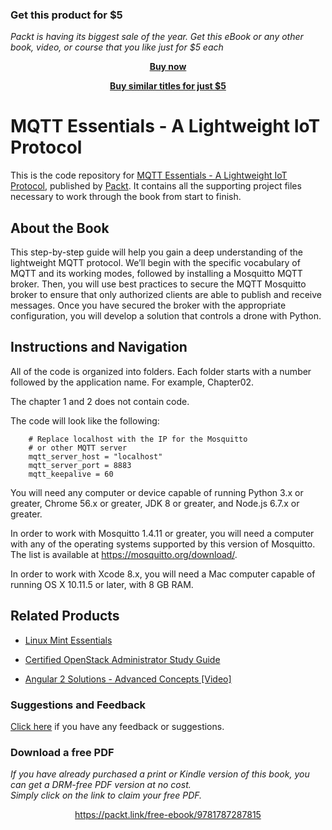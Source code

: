 
### Get this product for $5

<i>Packt is having its biggest sale of the year. Get this eBook or any other book, video, or course that you like just for $5 each</i>


<b><p align='center'>[Buy now](https://packt.link/9781787287815)</p></b>


<b><p align='center'>[Buy similar titles for just $5](https://subscription.packtpub.com/search)</p></b>


# MQTT Essentials - A Lightweight IoT Protocol
This is the code repository for [MQTT Essentials - A Lightweight IoT Protocol](https://www.packtpub.com/application-development/mqtt-essentials?utm_source=github&utm_medium=repository&utm_campaign=9781787287815), published by [Packt](https://www.packtpub.com/?utm_source=github). It contains all the supporting project files necessary to work through the book from start to finish.
## About the Book
This step-by-step guide will help you gain a deep understanding of the lightweight MQTT protocol. We’ll begin with the specific vocabulary of MQTT and its working modes, followed by installing a Mosquitto MQTT broker. Then, you will use best practices to secure the MQTT Mosquitto broker to ensure that only authorized clients are able to publish and receive messages. Once you have secured the broker with the appropriate configuration, you will develop a solution that controls a drone with Python.
## Instructions and Navigation
All of the code is organized into folders. Each folder starts with a number followed by the application name. For example, Chapter02.

The chapter 1 and 2 does not contain code.

The code will look like the following:
```
    # Replace localhost with the IP for the Mosquitto 
    # or other MQTT server 
    mqtt_server_host = "localhost" 
    mqtt_server_port = 8883 
    mqtt_keepalive = 60
```

You will need any computer or device capable of running Python 3.x or greater, Chrome 56.x or greater, JDK 8 or greater, and Node.js 6.7.x or greater.

In order to work with Mosquitto 1.4.11 or greater, you will need a computer with any of the operating systems supported by this version of Mosquitto. The list is available at https://mosquitto.org/download/.

In order to work with Xcode 8.x, you will need a Mac computer capable of running OS X 10.11.5 or later, with 8 GB RAM.

## Related Products
* [Linux Mint Essentials](https://www.packtpub.com/networking-and-servers/linux-mint-essentials?utm_source=github&utm_medium=repository&utm_campaign=9781782168157)

* [Certified OpenStack Administrator Study Guide](https://www.packtpub.com/virtualization-and-cloud/certified-openstack-administrator-study-guide?utm_source=github&utm_medium=repository&utm_campaign=9781787288416)

* [Angular 2 Solutions - Advanced Concepts [Video]](https://www.packtpub.com/web-development/angular-2-solutions-advanced-concepts-video?utm_source=github&utm_medium=repository&utm_campaign=9781787124127)

### Suggestions and Feedback
[Click here](https://docs.google.com/forms/d/e/1FAIpQLSe5qwunkGf6PUvzPirPDtuy1Du5Rlzew23UBp2S-P3wB-GcwQ/viewform) if you have any feedback or suggestions.
### Download a free PDF

 <i>If you have already purchased a print or Kindle version of this book, you can get a DRM-free PDF version at no cost.<br>Simply click on the link to claim your free PDF.</i>
<p align="center"> <a href="https://packt.link/free-ebook/9781787287815">https://packt.link/free-ebook/9781787287815 </a> </p>